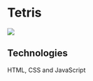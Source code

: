 # Tetris
<img src=https://cdn.steamgriddb.com/logo_thumb/4c4f120e57ea9448ccb7a07c48df40ff.png>

## Technologies

HTML, CSS and JavaScript
